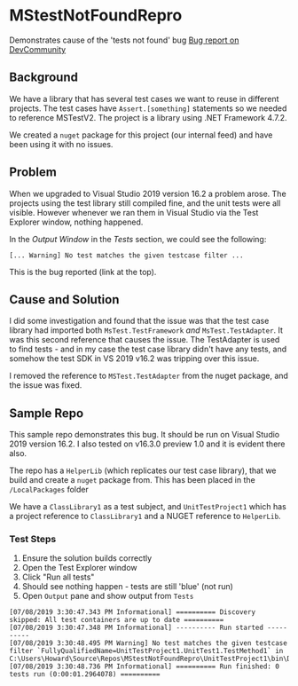 # MStestNotFoundRepro

Demonstrates cause of the 'tests not found' bug
[Bug report on DevCommunity](https://developercommunity.visualstudio.com/content/problem/671226/unit-tests-not-found-filter-problem-on-newly-upgra.html)

## Background

We have a library that has several test cases we want to reuse in different projects. The test cases have
`Assert.[something]` statements so we needed to reference MSTestV2. The project is a library using .NET Framework 4.7.2.

We created a `nuget` package for this project (our internal feed) and have been using it with no issues.

## Problem
When we upgraded to Visual Studio 2019 version 16.2 a problem arose. The projects using the test library still compiled fine, 
and the unit tests were all visible. However whenever we ran them in Visual Studio via the Test Explorer window, nothing happened.

In the _Output Window_ in the _Tests_ section, we could see the following:
```
[... Warning] No test matches the given testcase filter ...
```
This is the bug reported (link at the top).

## Cause and Solution

I did some investigation and found that the issue was that the test case library had imported both `MsTest.TestFramework` 
_and_ `MsTest.TestAdapter`. It was this second reference that causes the issue. The TestAdapter is used to find tests - and in
my case the test case library didn't have any tests, and somehow the test SDK in VS 2019 v16.2 was tripping over this issue.

I removed the reference to `MSTest.TestAdapter` from the nuget package, and the issue was fixed.

## Sample Repo

This sample repo demonstrates this bug. It should be run on Visual Studio 2019 version 16.2. 
I also tested on v16.3.0 preview 1.0 and it is evident there also.

The repo has a `HelperLib` (which replicates our test case library), that we build and create a `nuget` package from. 
This has been placed in the `/LocalPackages` folder

We have a `ClassLibrary1` as a test subject, and `UnitTestProject1` which has a project reference to `ClassLibrary1` and a NUGET reference to `HelperLib`.

### Test Steps

1. Ensure the solution builds correctly
2. Open the Test Explorer window
3. Click "Run all tests"
4. Should see nothing happen - tests are still 'blue' (not run)
5. Open `Output` pane and show output from `Tests`
```
[07/08/2019 3:30:47.343 PM Informational] ========== Discovery skipped: All test containers are up to date ==========
[07/08/2019 3:30:47.348 PM Informational] ---------- Run started ----------
[07/08/2019 3:30:48.495 PM Warning] No test matches the given testcase filter `FullyQualifiedName=UnitTestProject1.UnitTest1.TestMethod1` in C:\Users\Howard\Source\Repos\MStestNotFoundRepro\UnitTestProject1\bin\Debug\net472\UnitTestProject1.dll
[07/08/2019 3:30:48.736 PM Informational] ========== Run finished: 0 tests run (0:00:01.2964078) ==========
```
